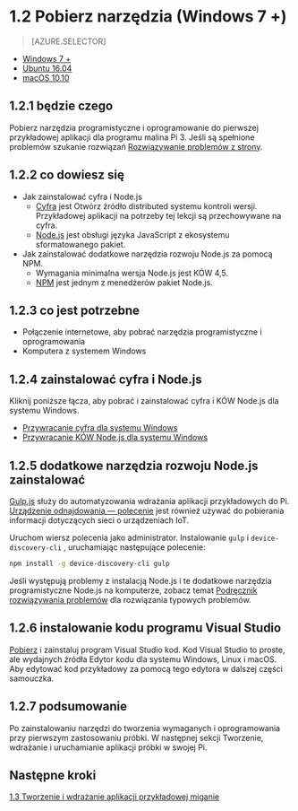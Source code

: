 <properties
 pageTitle="Pobierz narzędzia (Windows 7 +) | Microsoft Azure"
 description="Pobierz i zainstaluj niezbędne narzędzia i oprogramowanie do pierwszej przykładowej aplikacji dla programu Pi w systemie Windows 7 i nowszych wersjach."
 services="iot-hub"
 documentationCenter=""
 authors="shizn"
 manager="timlt"
 tags=""
 keywords=""/>

<tags
 ms.service="iot-hub"
 ms.devlang="multiple"
 ms.topic="article"
 ms.tgt_pltfrm="na"
 ms.workload="na"
 ms.date="10/21/2016"
 ms.author="xshi"/>

# <a name="12-get-the-tools-windows-7-"></a>1.2 Pobierz narzędzia (Windows 7 +) 

> [AZURE.SELECTOR]
- [Windows 7 +](iot-hub-raspberry-pi-kit-node-lesson1-get-the-tools-win32.md)
- [Ubuntu 16.04](iot-hub-raspberry-pi-kit-node-lesson1-get-the-tools-ubuntu.md)
- [macOS 10.10](iot-hub-raspberry-pi-kit-node-lesson1-get-the-tools-mac.md)

## <a name="121-what-you-will-do"></a>1.2.1 będzie czego

Pobierz narzędzia programistyczne i oprogramowanie do pierwszej przykładowej aplikacji dla programu malina Pi 3. Jeśli są spełnione problemów szukanie rozwiązań [Rozwiązywanie problemów z strony](iot-hub-raspberry-pi-kit-node-troubleshooting.md).

## <a name="122-what-you-will-learn"></a>1.2.2 co dowiesz się
- Jak zainstalować cyfra i Node.js
  - [Cyfra](https://git-scm.com) jest Otwórz źródło distributed systemu kontroli wersji. Przykładowej aplikacji na potrzeby tej lekcji są przechowywane na cyfra.
  - [Node.js](https://nodejs.org/en/) jest obsługi języka JavaScript z ekosystemu sformatowanego pakiet.
- Jak zainstalować dodatkowe narzędzia rozwoju Node.js za pomocą NPM.
  - Wymagania minimalna wersja Node.js jest KÓW 4,5.
  - [NPM](https://www.npmjs.com) jest jednym z menedżerów pakiet Node.js.

## <a name="123-what-you-need"></a>1.2.3 co jest potrzebne

- Połączenie internetowe, aby pobrać narzędzia programistyczne i oprogramowania
- Komputera z systemem Windows

## <a name="124-install-git-and-nodejs"></a>1.2.4 zainstalować cyfra i Node.js

Kliknij poniższe łącza, aby pobrać i zainstalować cyfra i KÓW Node.js dla systemu Windows.

- [Przywracanie cyfra dla systemu Windows](https://git-scm.com/download/win/)
- [Przywracanie KÓW Node.js dla systemu Windows](https://nodejs.org/en/)

## <a name="125-install-additional-nodejs-development-tools"></a>1.2.5 dodatkowe narzędzia rozwoju Node.js zainstalować

[Gulp.js](http://gulpjs.com) służy do automatyzowania wdrażania aplikacji przykładowych do Pi. [Urządzenie odnajdowania — polecenie](https://github.com/Azure/device-discovery-cli) jest również używać do pobierania informacji dotyczących sieci o urządzeniach IoT.

Uruchom wiersz polecenia jako administrator. Instalowanie `gulp` i `device-discovery-cli` , uruchamiając następujące polecenie:

```bash
npm install -g device-discovery-cli gulp
```
    
Jeśli występują problemy z instalacją Node.js i te dodatkowe narzędzia programistyczne Node.js na komputerze, zobacz temat [Podręcznik rozwiązywania problemów](iot-hub-raspberry-pi-kit-node-troubleshooting.md) dla rozwiązania typowych problemów.

## <a name="126-install-visual-studio-code"></a>1.2.6 instalowanie kodu programu Visual Studio

[Pobierz](https://code.visualstudio.com/docs/setup/windows) i zainstaluj program Visual Studio kod. Kod Visual Studio to proste, ale wydajnych źródła Edytor kodu dla systemu Windows, Linux i macOS. Aby edytować kod przykładowy za pomocą tego edytora w dalszej części samouczka.

## <a name="127-summary"></a>1.2.7 podsumowanie

Po zainstalowaniu narzędzi do tworzenia wymaganych i oprogramowania przy pierwszym zastosowaniu próbki. W następnej sekcji Tworzenie, wdrażanie i uruchamianie aplikacji próbki w swojej Pi.

## <a name="next-steps"></a>Następne kroki

[1.3 Tworzenie i wdrażanie aplikacji przykładowej miganie](iot-hub-raspberry-pi-kit-node-lesson1-deploy-blink-app.md)
